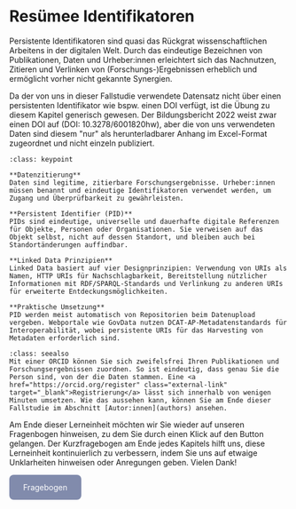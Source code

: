 # Resümee Identifikatoren

Persistente Identifikatoren sind quasi das Rückgrat wissenschaftlichen Arbeitens in der digitalen Welt. Durch das eindeutige Bezeichnen von Publikationen, Daten und Urheber:innen erleichtert sich das Nachnutzen, Zitieren und Verlinken von (Forschungs-)Ergebnissen erheblich und ermöglicht vorher nicht gekannte Synergien.  

Da der von uns in dieser Fallstudie verwendete Datensatz nicht über einen persistenten Identifikator wie bspw. einen DOI verfügt, ist die Übung zu diesem Kapitel generisch gewesen. Der Bildungsbericht 2022 weist zwar einen DOI auf (DOI: 10.3278/6001820hw), aber die von uns verwendeten Daten sind diesem "nur" als herunterladbarer Anhang im Excel-Format zugeordnet und nicht einzeln publiziert.  

```{admonition} Keypoints
:class: keypoint

**Datenzitierung**  
Daten sind legitime, zitierbare Forschungsergebnisse. Urheber:innen müssen benannt und eindeutige Identifikatoren verwendet werden, um Zugang und Überprüfbarkeit zu gewährleisten.

**Persistent Identifier (PID)**  
PIDs sind eindeutige, universelle und dauerhafte digitale Referenzen für Objekte, Personen oder Organisationen. Sie verweisen auf das Objekt selbst, nicht auf dessen Standort, und bleiben auch bei Standortänderungen auffindbar.

**Linked Data Prinzipien**  
Linked Data basiert auf vier Designprinzipien: Verwendung von URIs als Namen, HTTP URIs für Nachschlagbarkeit, Bereitstellung nützlicher Informationen mit RDF/SPARQL-Standards und Verlinkung zu anderen URIs für erweiterte Entdeckungsmöglichkeiten.

**Praktische Umsetzung**  
PID werden meist automatisch von Repositorien beim Datenupload vergeben. Webportale wie GovData nutzen DCAT-AP-Metadatenstandards für Interoperabilität, wobei persistente URIs für das Harvesting von Metadaten erforderlich sind.
```

```{admonition} Haben Sie sich bereits eine ORCID zugelegt?
:class: seealso
Mit einer ORCID können Sie sich zweifelsfrei Ihren Publikationen und Forschungsergebnissen zuordnen. So ist eindeutig, dass genau Sie die Person sind, von der die Daten stammen. Eine <a href="https://orcid.org/register" class="external-link" target="_blank">Registrierung</a> lässt sich innerhalb von wenigen Minuten umsetzen. Wie das aussehen kann, können Sie am Ende dieser Fallstudie im Abschnitt [Autor:innen](authors) ansehen.
```

Am Ende dieser Lerneinheit möchten wir Sie wieder auf unseren Fragenbogen hinweisen, zu dem Sie durch einen Klick auf den Button gelangen.
Der Kurzfragebogen am Ende jedes Kapitels hilft uns, diese Lerneinheit kontinuierlich zu verbessern, indem Sie uns auf etwaige Unklarheiten hinweisen oder Anregungen geben. Vielen Dank! 

<a href="https://gesellschaftfuerinformatik.limesurvey.net/745598?newtest=Y&lang=de&Git=0003" target="_blank"
   style="display: inline-block;
          background-color: #818bac;
          padding: 14px 25px;
          text-align: center;
          color: white;
          border-radius: 8px;
          text-decoration: none;">
  Fragebogen
</a>



